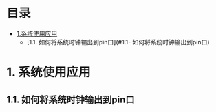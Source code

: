 # 目录
* [1.系统使用应用](#1-系统使用应用)
  * [1.1. 如何将系统时钟输出到pin口](#1.1- 如何将系统时钟输出到pin口)


# 1. 系统使用应用
## 1.1. 如何将系统时钟输出到pin口

